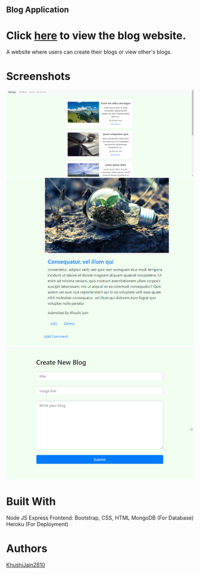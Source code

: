 ## Blog Application

# Click [here](https://morning-forest-85332.herokuapp.com/) to view the blog website.

A website where users can create their blogs or view other's blogs.

# Screenshots
![](/blogs.png)
![](/blog.png)
![](/create.png)

# Built With
Node JS
Express
Frontend: Bootstrap, CSS, HTML
MongoDB (For Database)
Heroku (For Deployment)

# Authors
[KhushiJain2810](https://github.com/KhushiJain2810)

